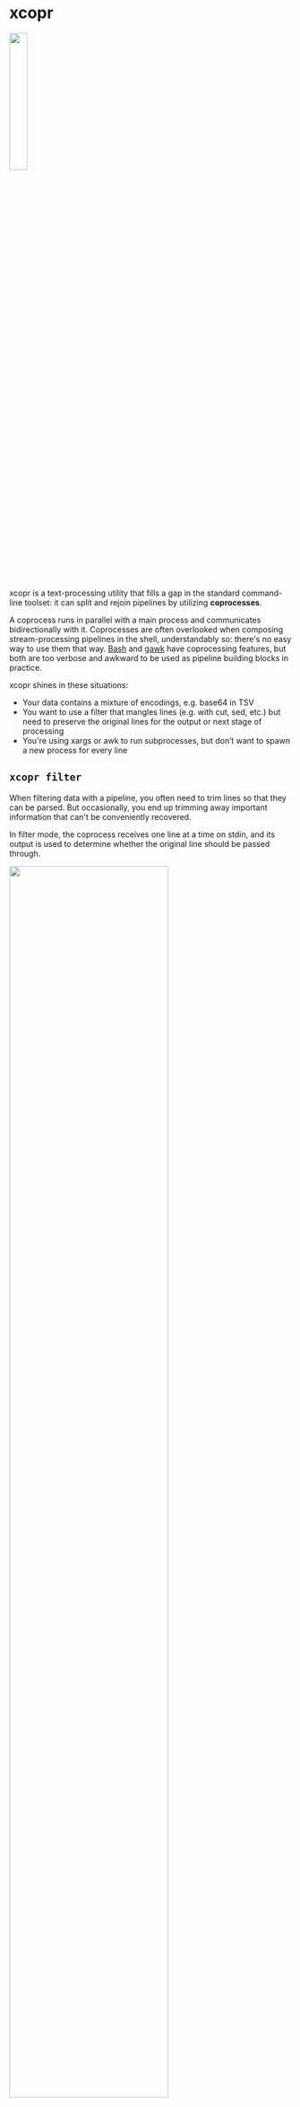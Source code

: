 # xcopr
<img src="./images/xcopr_small.svg" width="25%">

xcopr is a text-processing utility that fills a gap in the standard command-line
toolset: it can split and rejoin pipelines by utilizing **coprocesses**.

A coprocess runs in parallel with a main process and communicates bidirectionally
with it. Coprocesses are often overlooked when composing stream-processing pipelines
in the shell, understandably so: there's no easy way to use them that way.
[Bash](https://www.gnu.org/software/bash/manual/html_node/Coprocesses.html) and
[gawk](https://www.gnu.org/software/gawk/manual/html_node/Two_002dway-I_002fO.html)
have coprocessing features, but both are too verbose and awkward to be used as
pipeline building blocks in practice.

xcopr shines in these situations:
- Your data contains a mixture of encodings, e.g. base64 in TSV
- You want to use a filter that mangles lines (e.g. with cut, sed, etc.) but need to
  preserve the original lines for the output or next stage of processing
- You're using xargs or awk to run subprocesses, but don’t want to spawn a new
  process for every line

## `xcopr filter`
When filtering data with a pipeline, you often need to trim lines so that they can be
parsed. But occasionally, you end up trimming away important information that can't
be conveniently recovered.

In filter mode, the coprocess receives one line at a time on stdin, and its output is
used to determine whether the original line should be passed through.

<img src="./images/xcopr_filter.svg" width="75%">

### Example
Imagine we have lines of JSON-in-TSV:
```txt
# input.tsv
alice	{"foo":0,"bar":1}
billy	{"foo":1,"bar":1}
charlie	{"bar":0,"foo":1}
```
We want to filter this data to produce a list of users who have `.foo != .bar`. We
could use:
```bash
$ cut -f2 | jq -c 'select(.foo != .bar)' < input.tsv
{"foo":0,"bar":1}
{"bar":0,"foo":1}
```
...but then we'd lose the usernames. With xcopr, we get to keep the original data by
delegating the line-mangling to a coprocess.

#### Solution with `xcopr filter`
(`xcopr f`, for short)
```bash
$ xcopr f -x 'cut -f2 | jq ".foo != .bar"' -p true < input.tsv
alice	{"foo":0,"bar":1}
charlie	{"bar":0,"foo":1}
```
Arguments:
* `-x 'cut -f2 | jq ".foo != .bar"'`: the coprocess; this happens to print `true`
  when `.foo != .bar`.
* `-p true`: output original lines whose coprocess output matches the pattern `true`.

<img src="./images/xcopr_filter_annotated.svg">

Here, we're telling xcopr to start the coprocess, pipe each line to it, and look for
the pattern `true` in its output. Matching lines are emitted **in their original,
unmangled form.**

Remember: the coprocess is **spawned only once**. It's a long-running program that
handles all input lines. Contrast this with a traditional shell loop, which would
invoke `jq` separately for every input line.

## `xcopr map`
In map mode, the coprocess generates values which can be injected back into the main
process's output.

<img src="./images/xcopr_map.svg" width="75%">

### Example
Suppose you have a file containing lines of JSON with a field called `"url"`. You
want to extract the host component of each record's URL and stick it in a new field
called `"host"`.

```json
{"name":"alice","url":"https://foo.com"}
{"name":"billy","url":"http://1.2.3.4:8000/api"}
```

It's not hard to extract the host from a URL. But how would you do it reliably for
URLs embedded in JSON?

#### Solution with `xcopr map`
(`xcopr m`, for short)
For readability, let's use an imaginary tool called `host-from-url` to extract the
hosts. In reality, you could use the Ruby one-liner
`ruby -r uri -ne 'u = URI($_.chomp); puts(u.host || "")'` (this reads from stdin and
processes all lines with a single invocation).

```bash
xcopr m -I% -x 'jq .url | host-from-url' jq '.host = "%"' < input.json

#               ^----- coprocess -----^
```
Arguments:
* `-I%`: like with xargs, this defines a placeholder string (`%` in this example) for
  the values generated by the coprocess.
* `-x 'jq .url | host-from-url'`: the coprocess; this outputs the host component
  extracted from each JSON record's `"url"` field.

<img src="./images/xcopr_map_example.svg" width="75%">

The coprocess `jq .url | host-from-url` extracts the hosts, which are then inserted
into the output of the main command, `jq '.host = "%"'`.

## Using `$[]`
For cleaner, more-intuitive interpolation, you can use `$[]` to embed your coprocess
command in your main one:

```bash
xcopr m jq '.host = "$[jq .url | host-from-url]"' < input.json

#                        ^----- coprocess -----^
```

<img src="./images/xcopr_map_example_interp.svg" width="75%">

This has the same behavior as the `-I%` version; it's just another way to write it.

## Multiple Coprocesses
Map mode supports **multiple coprocesses**.

Continuing with the URL-parsing example, imagine you want to extract the port from
the URL as well. Again, we'll use an imaginary tool, `port-from-url`, instead of a
real command.

```bash
xcopr m jq '
    .host = "$[jq .url | host-from-url]"
  | .port =  $[jq .url | port-from-url]
' < input.json
```

<img src="./images/xcopr_map_multiple.svg">

This is great, but it duplicates some work: we're running two copies of `jq .url`.

If you want to avoid this, you can insert a preliminary coprocess that feeds into the
downstream ones:

```bash
xcopr m \
  -x 'jq .url' \
  jq '.host = "$[host-from-url]" | .port = $[port-from-url]' \
  < input.json
```

<img src="./images/xcopr_map_multiple_prelim.svg">
